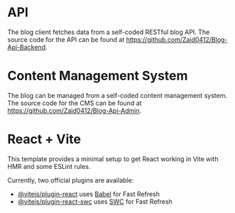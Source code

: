 # API
The blog client fetches data from a self-coded RESTful blog API. The source code for the API can be found at https://github.com/Zaid0412/Blog-Api-Backend.

# Content Management System
The blog can be managed from a self-coded content management system. The source code for the CMS can be found at https://github.com/Zaid0412/Blog-Api-Admin.

# React + Vite

This template provides a minimal setup to get React working in Vite with HMR and some ESLint rules.

Currently, two official plugins are available:

- [@vitejs/plugin-react](https://github.com/vitejs/vite-plugin-react/blob/main/packages/plugin-react/README.md) uses [Babel](https://babeljs.io/) for Fast Refresh
- [@vitejs/plugin-react-swc](https://github.com/vitejs/vite-plugin-react-swc) uses [SWC](https://swc.rs/) for Fast Refresh
